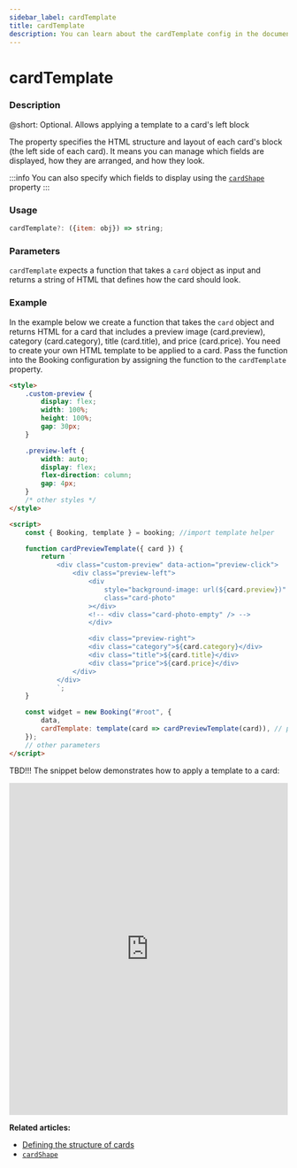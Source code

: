 ```yaml
---
sidebar_label: cardTemplate
title: cardTemplate
description: You can learn about the cardTemplate config in the documentation of the DHTMLX JavaScript Booking library. Browse developer guides and API reference, try out code examples and live demos, and download a free 30-day evaluation version of DHTMLX Booking.
---
```


# cardTemplate

### Description

@short: Optional. Allows applying a template to a card's left block

The property specifies the HTML structure and layout of each card's block (the left side of each card). It means you can manage which fields are displayed, how they are arranged, and how they look.

:::info
You can also specify which fields to display using the [`cardShape`](/api/config/booking-cardshape) property
:::

### Usage

~~~jsx {}
cardTemplate?: ({item: obj}) => string;
~~~

### Parameters

`cardTemplate` expects a function that takes a `card` object as input and returns a string of HTML that defines how the card should look.

### Example

In the example below we create a function that takes the `card` object and returns HTML for a card that includes a preview image (card.preview), category (card.category), title (card.title), and price (card.price). You need to create your own HTML template to be applied to a card. Pass the function into the Booking configuration by assigning the function to the `cardTemplate` property.  

~~~html {}
<style>
    .custom-preview {
        display: flex;
        width: 100%;
        height: 100%;
        gap: 30px;
    }

    .preview-left {
        width: auto;
        display: flex;
        flex-direction: column;
        gap: 4px;
    }
    /* other styles */
</style>

<script>
    const { Booking, template } = booking; //import template helper

    function cardPreviewTemplate({ card }) {
        return `
            <div class="custom-preview" data-action="preview-click">
                <div class="preview-left">
                    <div
                        style="background-image: url(${card.preview})"
                        class="card-photo"
                    ></div>
                    <!-- <div class="card-photo-empty" /> -->
                    </div>

                    <div class="preview-right">
                    <div class="category">${card.category}</div>
                    <div class="title">${card.title}</div>
                    <div class="price">${card.price}</div>
                </div>
            </div>
            `;
    }

    const widget = new Booking("#root", {
	    data,
	    cardTemplate: template(card => cardPreviewTemplate(card)), // pass the function to Booking configuration
    });
    // other parameters
</script>
~~~

TBD!!!
The snippet below demonstrates how to apply a template to a card:

<iframe src="https://snippet.dhtmlx.com" frameborder="0" class="snippet_iframe" width="100%" height="600"></iframe>

**Related articles:** 

- [Defining the structure of cards](/guides/configuration/#defining-the-structure-of-cards)
- [`cardShape`](/api/config/booking-cardshape)

